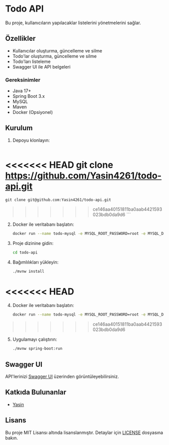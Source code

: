 # Todo API

Bu proje, kullanıcıların yapılacaklar listelerini yönetmelerini sağlar.

## Özellikler

- Kullanıcılar oluşturma, güncelleme ve silme
- Todo'lar oluşturma, güncelleme ve silme
- Todo'ları listeleme
- Swagger UI ile API belgeleri

### Gereksinimler

- Java 17+
- Spring Boot 3.x
- MySQL
- Maven
- Docker (Opsiyonel)

## Kurulum

1. Depoyu klonlayın:

    ```bash
<<<<<<< HEAD
    git clone https://github.com/Yasin4261/todo-api.git
=======
    git clone git@github.com:Yasin4261/todo-api.git
>>>>>>> ce146aa40151811ba0aab4421593023bdb0da9d6
    ```

2. Docker ile veritabanı başlatın:

   ```bash
   docker run --name todo-mysql -e MYSQL_ROOT_PASSWORD=root -e MYSQL_DATABASE=todo_api -p 3308:3306 -d mysql:latest
   ```

3. Proje dizinine gidin:

    ```bash
    cd todo-api
    ```

4. Bağımlılıkları yükleyin:

    ```bash
    ./mvnw install
    ```

<<<<<<< HEAD
=======
4. Docker ile veritabanı başlatın:

   ```bash
   docker run --name todo-mysql -e MYSQL_ROOT_PASSWORD=root -e MYSQL_DATABASE=todo_api -p 3306:3306 -d mysql:latest
   ```

>>>>>>> ce146aa40151811ba0aab4421593023bdb0da9d6
5. Uygulamayı çalıştırın:

    ```bash
    ./mvnw spring-boot:run
    ```

## Swagger UI

API'lerinizi [Swagger UI](http://localhost:8080/swagger-ui.html) üzerinden görüntüleyebilirsiniz.

## Katkıda Bulunanlar

- [Yasin](https://github.com/Yasin4261)

## Lisans

Bu proje MIT Lisansı altında lisanslanmıştır. Detaylar için [LICENSE](LICENSE) dosyasına bakın.


